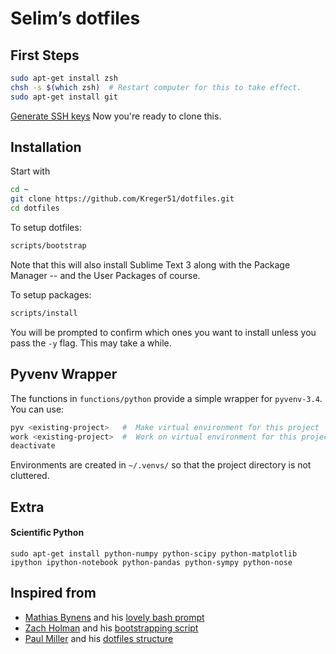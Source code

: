 # Selim’s dotfiles

## First Steps
```bash
sudo apt-get install zsh
chsh -s $(which zsh)  # Restart computer for this to take effect.
sudo apt-get install git
```
[Generate SSH keys](https://help.github.com/articles/generating-ssh-keys/#platform-linux)
Now you're ready to clone this.

## Installation
Start with
```bash
cd ~
git clone https://github.com/Kreger51/dotfiles.git
cd dotfiles
```
To setup dotfiles:
```bash
scripts/bootstrap
```
Note that this will also install Sublime Text 3 along with the Package Manager -- and the User Packages of course.

To setup packages: 
```bash
scripts/install
```
You will be prompted to confirm which ones you want to install unless you pass the `-y` flag. This may take a while. 

## Pyvenv Wrapper

The functions in `functions/python` provide a simple wrapper for `pyvenv-3.4`. You can use:
```bash
pyv <existing-project>   #  Make virtual environment for this project
work <existing-project>  #  Work on virtual environment for this project
deactivate
```
Environments are created in `~/.venvs/` so that the project directory is not cluttered.

## Extra
#### Scientific Python
```sudo apt-get install python-numpy python-scipy python-matplotlib ipython ipython-notebook python-pandas python-sympy python-nose```

## Inspired from
* [Mathias Bynens](https://mathiasbynens.be/) and his [lovely bash prompt](https://github.com/mathiasbynens/dotfiles)
* [Zach Holman](https://github.com/holman) and his [bootstrapping script](https://github.com/holman/dotfiles/blob/master/script/bootstrap)
* [Paul Miller](https://github.com/paulmillr) and his [dotfiles structure](https://github.com/paulmillr/dotfiles)
